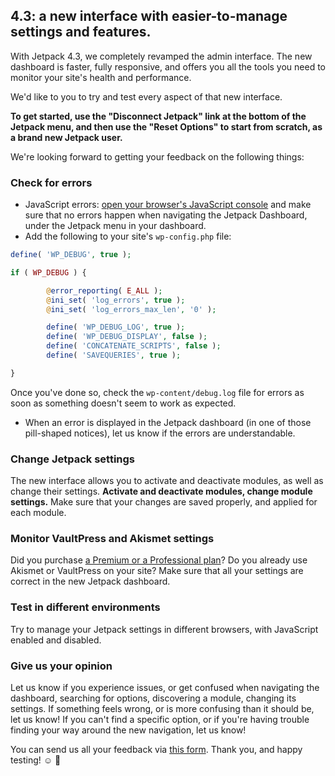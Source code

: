## 4.3: a new interface with easier-to-manage settings and features.

With Jetpack 4.3, we completely revamped the admin interface. The new dashboard is faster, fully responsive, and offers you all the tools you need to monitor your site's health and performance.

We'd like to you to try and test every aspect of that new interface.

**To get started, use the "Disconnect Jetpack" link at the bottom of the Jetpack menu, and then use the "Reset Options" to start from scratch, as a brand new Jetpack user.**

We're looking forward to getting your feedback on the following things:

### Check for errors

- JavaScript errors: [open your browser's JavaScript console](https://codex.wordpress.org/Using_Your_Browser_to_Diagnose_JavaScript_Errors#Step_3:_Diagnosis) and make sure that no errors happen when navigating the Jetpack Dashboard, under the Jetpack menu in your dashboard.
- Add the following to your site's `wp-config.php` file:

```php
define( 'WP_DEBUG', true );

if ( WP_DEBUG ) {

        @error_reporting( E_ALL );
        @ini_set( 'log_errors', true );
        @ini_set( 'log_errors_max_len', '0' );

        define( 'WP_DEBUG_LOG', true );
        define( 'WP_DEBUG_DISPLAY', false );
        define( 'CONCATENATE_SCRIPTS', false );
        define( 'SAVEQUERIES', true );

}
```

Once you've done so, check the `wp-content/debug.log` file for errors as soon as something doesn't seem to work as expected.
- When an error is displayed in the Jetpack dashboard (in one of those pill-shaped notices), let us know if the errors are understandable.

### Change Jetpack settings

The new interface allows you to activate and deactivate modules, as well as change their settings. **Activate and deactivate modules, change module settings.** Make sure that your changes are saved properly, and applied for each module.

### Monitor VaultPress and Akismet settings

Did you purchase [a Premium or a Professional plan](https://jetpack.com/features/)? Do you already use Akismet or VaultPress on your site? Make sure that all your settings are correct in the new Jetpack dashboard.

### Test in different environments

Try to manage your Jetpack settings in different browsers, with JavaScript enabled and disabled.

### Give us your opinion

Let us know if you experience issues, or get confused when navigating the dashboard, searching for options, discovering a module, changing its settings. If something feels wrong, or is more confusing than it should be, let us know! If you can't find a specific option, or if you're having trouble finding your way around the new navigation, let us know!

You can send us all your feedback via [this form](https://jetpack.com/contact-support/beta-group/). Thank you, and happy testing! ☺️ 🚀
